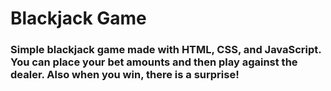 # Blackjack Game

### Simple blackjack game made with HTML, CSS, and JavaScript. You can place your bet amounts and then play against the dealer. Also when you win, there is a surprise!
